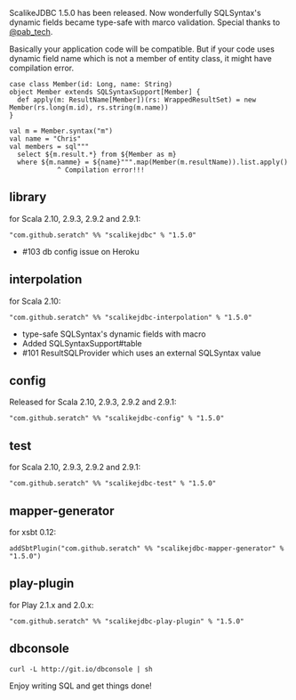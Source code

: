 ScalikeJDBC 1.5.0 has been released. Now wonderfully SQLSyntax's dynamic fields became type-safe with marco validation. Special thanks to [@pab_tech](https://twitter.com/pab_tech). 

Basically your application code will be compatible. But if your code uses dynamic field name which is not a member of entity class, it might have compilation error.

    case class Member(id: Long, name: String)
    object Member extends SQLSyntaxSupport[Member] {
      def apply(m: ResultName[Member])(rs: WrappedResultSet) = new Member(rs.long(m.id), rs.string(m.name))
    }
   
    val m = Member.syntax("m") 
    val name = "Chris"
    val members = sql"""
      select ${m.result.*} from ${Member as m} 
      where ${m.namme} = ${name}""".map(Member(m.resultName)).list.apply()
                ^ Compilation error!!!

## library

for Scala 2.10, 2.9.3, 2.9.2 and 2.9.1:

    "com.github.seratch" %% "scalikejdbc" % "1.5.0"

* #103 db config issue on Heroku

## interpolation

for Scala 2.10:

    "com.github.seratch" %% "scalikejdbc-interpolation" % "1.5.0"

* type-safe SQLSyntax's dynamic fields with macro
* Added SQLSyntaxSupport#table
* #101 ResultSQLProvider which uses an external SQLSyntax value

## config

Released for Scala 2.10, 2.9.3, 2.9.2 and 2.9.1:

    "com.github.seratch" %% "scalikejdbc-config" % "1.5.0"

## test

for Scala 2.10, 2.9.3, 2.9.2 and 2.9.1:

    "com.github.seratch" %% "scalikejdbc-test" % "1.5.0"

## mapper-generator

for xsbt 0.12:

    addSbtPlugin("com.github.seratch" %% "scalikejdbc-mapper-generator" % "1.5.0")

## play-plugin

for Play 2.1.x and 2.0.x:

    "com.github.seratch" %% "scalikejdbc-play-plugin" % "1.5.0"

## dbconsole

    curl -L http://git.io/dbconsole | sh


Enjoy writing SQL and get things done!


